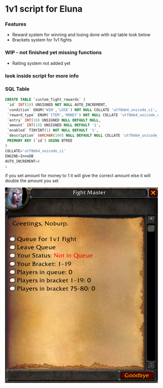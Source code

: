 # 1v1 script for Eluna

### Features

- Reward system for winning and losing done with sql table look below
- Brackets system for 1v1 fights


### WIP - not finished yet missing functions

- Raiting system not added yet

### look inside script for more info

### SQL Table

```sql
CREATE TABLE `custom_fight_rewards` (
 `id` INT(10) UNSIGNED NOT NULL AUTO_INCREMENT,
 `condition` ENUM('WIN','LOSE') NOT NULL COLLATE 'utf8mb4_unicode_ci',
 `reward_type` ENUM('ITEM','MONEY') NOT NULL COLLATE 'utf8mb4_unicode_ci',
 `entry` INT(10) UNSIGNED NULL DEFAULT NULL,
 `amount` INT(10) UNSIGNED NULL DEFAULT '1',
 `enabled` TINYINT(1) NOT NULL DEFAULT '1',
 `description` VARCHAR(100) NULL DEFAULT NULL COLLATE 'utf8mb4_unicode_ci',
 PRIMARY KEY (`id`) USING BTREE
)
COLLATE='utf8mb4_unicode_ci'
ENGINE=InnoDB
AUTO_INCREMENT=6
;
```

if you set amount for money to 1 it will give the correct amount else it will double the amount you set

![gossip](image-1.png)
